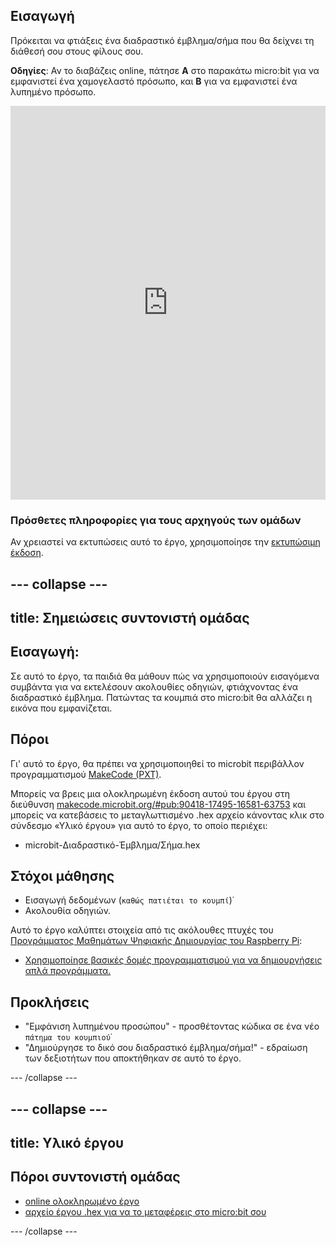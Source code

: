 ## Εισαγωγή

Πρόκειται να φτιάξεις ένα διαδραστικό έμβλημα/σήμα που θα δείχνει τη διάθεσή σου στους φίλους σου.

**Οδηγίες**: Αν το διαβάζεις online, πάτησε **A** στο παρακάτω micro:bit για να εμφανιστεί ένα χαμογελαστό πρόσωπο, και **Β** για να εμφανιστεί ένα λυπημένο πρόσωπο.

<div style="position:relative;height:0;padding-bottom:125%;overflow:hidden;"><iframe style="position:absolute;top:0;left:0;width:100%;height:100%;" src="https://makecode.microbit.org/---run?id=_M6yLfbemfPUv" allowfullscreen="allowfullscreen" sandbox="allow-popups allow-forms allow-scripts allow-same-origin" frameborder="0"></iframe></div>

### Πρόσθετες πληροφορίες για τους αρχηγούς των ομάδων

Αν χρειαστεί να εκτυπώσεις αυτό το έργο, χρησιμοποίησε την [εκτυπώσιμη έκδοση](https://projects.raspberrypi.org/el-GR/projects/interactive-badge/print).

--- collapse ---
---
title: Σημειώσεις συντονιστή ομάδας
---

## Εισαγωγή:

Σε αυτό το έργο, τα παιδιά θα μάθουν πώς να χρησιμοποιούν εισαγόμενα συμβάντα για να εκτελέσουν ακολουθίες οδηγιών, φτιάχνοντας ένα διαδραστικό έμβλημα. Πατώντας τα κουμπιά στο micro:bit θα αλλάζει η εικόνα που εμφανίζεται.

## Πόροι

Γι' αυτό το έργο, θα πρέπει να χρησιμοποιηθεί το microbit περιβάλλον προγραμματισμού [MakeCode (PXT)](http://jumpto.cc/pxt-new).

Μπορείς να βρεις μια ολοκληρωμένη έκδοση αυτού του έργου στη διεύθυνση [makecode.microbit.org/#pub:90418-17495-16581-63753](https://makecode.microbit.org/#pub:90418-17495-16581-63753) και μπορείς να κατεβάσεις το μεταγλωττισμένο .hex αρχείο κάνοντας κλικ στο σύνδεσμο «Υλικό έργου» για αυτό το έργο, το οποίο περιέχει:

* microbit-Διαδραστικό-Έμβλημα/Σήμα.hex

## Στόχοι μάθησης

* Εισαγωγή δεδομένων (`καθώς πατιέται το κουμπί`)˙
* Ακολουθία οδηγιών.

Αυτό το έργο καλύπτει στοιχεία από τις ακόλουθες πτυχές του [Προγράμματος Μαθημάτων Ψηφιακής Δημιουργίας του Raspberry Pi](http://rpf.io/curriculum):

* [Χρησιμοποίησε βασικές δομές προγραμματισμού για να δημιουργήσεις απλά προγράμματα.](https://www.raspberrypi.org/curriculum/programming/creator)

## Προκλήσεις

* "Εμφάνιση λυπημένου προσώπου" - προσθέτοντας κώδικα σε ένα νέο `πάτημα του κουμπιού`˙
* "Δημιούργησε το δικό σου διαδραστικό έμβλημα/σήμα!" - εδραίωση των δεξιοτήτων που αποκτήθηκαν σε αυτό το έργο.

--- /collapse ---

--- collapse ---
---
title: Υλικό έργου
---

## Πόροι συντονιστή ομάδας

* [online ολοκληρωμένο έργο](https://makecode.microbit.org/#pub:90418-17495-16581-63753)
* [αρχείο έργου .hex για να το μεταφέρεις στο micro:bit σου](resources/microbit-Interactive-Badge.hex)

--- /collapse ---